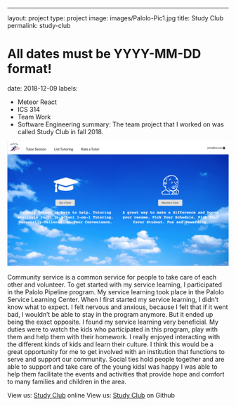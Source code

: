 ---
layout: project
type: project
image: images/Palolo-Pic1.jpg
title: Study Club
permalink: study-club
# All dates must be YYYY-MM-DD format!
date: 2018-12-09
labels:
  - Meteor React
  - ICS 314
  - Team Work
  - Software Engineering
summary: The team project that I worked on was called Study Club in fall 2018.

<div class="ui small rounded images">
  <img class="ui image" src="../images/landing.png">
</div>

Community service is a common service for people to take care of each other and volunteer. To get started with my service learning, I participated in the Palolo Pipeline program. My service learning took place in the Palolo Service Learning Center. When I first started my service learning, I didn’t know what to expect. I felt nervous and anxious, because I felt that if it went bad, I wouldn’t be able to stay in the program anymore. But it ended up being the exact opposite. I found my service learning very beneficial. My duties were to watch the kids who participated in this program, play with them and help them with their homework. I really enjoyed interacting with the different kinds of kids and learn their culture. I think this would be a great opportunity for me to get involved with an institution that functions to serve and support our community. Social ties hold people together and are able to support and take care of the young kidsI was happy I was able to help them facilitate the events and activities that provide hope and comfort to many families and children in the area.




View us: [Study Club](http://studyclub2.meteorapp.com/#/) online
View us: [Study Club](https://studyclub2018.github.io/) on Github





